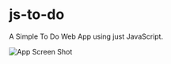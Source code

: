 # js-to-do
A Simple To Do Web App using just JavaScript.

![App Screen Shot](https://dhanishgajjar.com/todo/git/sc.png)
